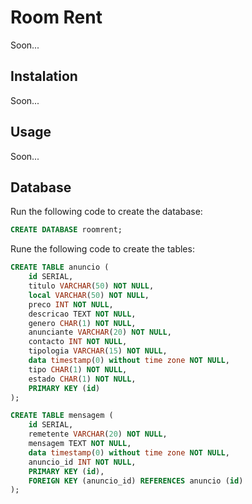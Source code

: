 # Room Rent 
Soon...

## Instalation
Soon...

## Usage
Soon...

## Database
Run the following code to create the database:

```sql
CREATE DATABASE roomrent;
```

Rune the following code to create the tables:

```sql
CREATE TABLE anuncio (
    id SERIAL,
    titulo VARCHAR(50) NOT NULL,
    local VARCHAR(50) NOT NULL,
    preco INT NOT NULL,
    descricao TEXT NOT NULL,
    genero CHAR(1) NOT NULL,
    anunciante VARCHAR(20) NOT NULL,
    contacto INT NOT NULL,
    tipologia VARCHAR(15) NOT NULL,
    data timestamp(0) without time zone NOT NULL,
    tipo CHAR(1) NOT NULL,
    estado CHAR(1) NOT NULL,
    PRIMARY KEY (id)
);

CREATE TABLE mensagem (
    id SERIAL,
    remetente VARCHAR(20) NOT NULL,
    mensagem TEXT NOT NULL,
    data timestamp(0) without time zone NOT NULL,
    anuncio_id INT NOT NULL,
    PRIMARY KEY (id),
    FOREIGN KEY (anuncio_id) REFERENCES anuncio (id)
);
```

